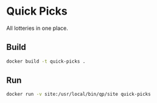 # Quick Picks

All lotteries in one place.

## Build
```sh
docker build -t quick-picks .
```

## Run
```sh
docker run -v site:/usr/local/bin/qp/site quick-picks
```
